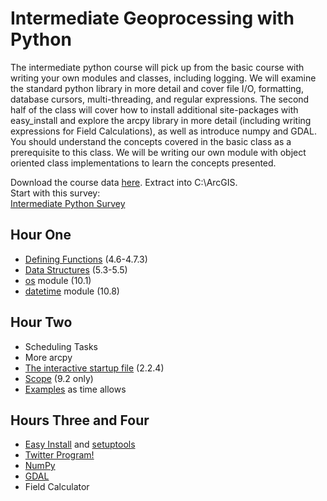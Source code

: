 <html>
<body>
<h1>Intermediate Geoprocessing with Python</h1></li>
<p>The intermediate python course will pick up from the basic course with writing your own modules and classes, including logging. We will examine the standard python library in more detail and cover file I/O, formatting, database cursors, multi-threading, and regular expressions. The second half of the class will cover how to install additional site-packages with easy_install and explore the arcpy library in more detail (including writing expressions for Field Calculations), as well as introduce numpy and GDAL. You should understand the concepts covered in the basic class as a prerequisite to this class. We will be writing our own module with object oriented class implementations to learn the concepts presented.</p>
<div>Download the course data <a href="http://maptest.stlouisco.com/python/WorldTweets.zip">here</a>. Extract into C:\ArcGIS.</div>
<div>Start with this survey:<br><a href="http://www.surveymonkey.com/s/HRTFPPN">Intermediate Python Survey</a></div></li>
<h2>Hour One</h2>
<ul>
<li><a href="http://docs.python.org/2/tutorial/controlflow.html#defining-functions">Defining Functions</a> (4.6-4.7.3)</li>
<li><a href="http://docs.python.org/2/tutorial/datastructures.html#tuples-and-sequences">Data Structures</a> (5.3-5.5)</li>
<li><a href="http://docs.python.org/2/tutorial/stdlib.html#operating-system-interface">os</a> module (10.1)</li>
<li><a href="http://docs.python.org/2/tutorial/stdlib.html#dates-and-times">datetime</a> module (10.8)</li>
</ul>
<h2>Hour Two</h2>
<ul>
<li>Scheduling Tasks</li>
<li>More arcpy</li>
<li><a href="http://docs.python.org/2/tutorial/interpreter.html#the-interactive-startup-file">The interactive startup file</a> (2.2.4)</li>
<li><a href="http://docs.python.org/2/tutorial/classes.html">Scope</a> (9.2 only)</li>
<li><a href="https://github.com/marigolds6/pythonintermediate">Examples</a> as time allows</li>
</ul>
<h2> Hours Three and Four</h2>
<ul>
<li><a href="http://www.varunpant.com/posts/how-to-setup-easy_install-on-windows">Easy Install</a> and <a href="http://pypi.python.org/pypi/setuptools">setuptools</a></li>
<li><a href="https://github.com/marigolds6/pythonintermediate/blob/master/twitter.py">Twitter Program!</a></li>
<li><a href="http://www.numpy.org/">NumPy</a></li>
<li><a href="http://pypi.python.org/pypi/GDAL/">GDAL</a></li>
<li>Field Calculator</li>
</ul>
</body>
</html>
